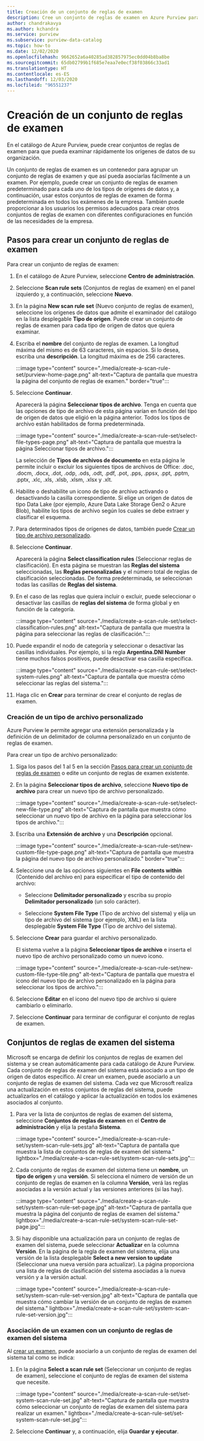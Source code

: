 ```yaml
---
title: Creación de un conjunto de reglas de examen
description: Cree un conjunto de reglas de examen en Azure Purview para examinar rápidamente los orígenes de datos de su organización.
author: chandrakavya
ms.author: kchandra
ms.service: purview
ms.subservice: purview-data-catalog
ms.topic: how-to
ms.date: 12/02/2020
ms.openlocfilehash: 9662652a6a40285ad382857975ec0dd04b8ba8be
ms.sourcegitcommit: 65db02799b1f685e7eaa7e0ecf38f03866c33ad1
ms.translationtype: HT
ms.contentlocale: es-ES
ms.lasthandoff: 12/03/2020
ms.locfileid: "96551237"
---
```

# <a name="create-a-scan-rule-set"></a>Creación de un conjunto de reglas de examen

En el catálogo de Azure Purview, puede crear conjuntos de reglas de examen para que pueda examinar rápidamente los orígenes de datos de su organización.

Un conjunto de reglas de examen es un contenedor para agrupar un conjunto de reglas de examen y que así pueda asociarlas fácilmente a un examen. Por ejemplo, puede crear un conjunto de reglas de examen predeterminado para cada uno de los tipos de orígenes de datos y, a continuación, usar estos conjuntos de reglas de examen de forma predeterminada en todos los exámenes de la empresa. También puede proporcionar a los usuarios los permisos adecuados para crear otros conjuntos de reglas de examen con diferentes configuraciones en función de las necesidades de la empresa.

## <a name="steps-to-create-a-scan-rule-set"></a>Pasos para crear un conjunto de reglas de examen

Para crear un conjunto de reglas de examen:

1. En el catálogo de Azure Purview, seleccione **Centro de administración**.

1. Seleccione **Scan rule sets** (Conjuntos de reglas de examen) en el panel izquierdo y, a continuación, seleccione **Nuevo**.

1. En la página **New scan rule set** (Nuevo conjunto de reglas de examen), seleccione los orígenes de datos que admite el examinador del catálogo en la lista desplegable **Tipo de origen**. Puede crear un conjunto de reglas de examen para cada tipo de origen de datos que quiera examinar.

1. Escriba el **nombre** del conjunto de reglas de examen. La longitud máxima del mismo es de 63 caracteres, sin espacios. Si lo desea, escriba una **descripción**. La longitud máxima es de 256 caracteres.

   :::image type="content" source="./media/create-a-scan-rule-set/purview-home-page.png" alt-text="Captura de pantalla que muestra la página del conjunto de reglas de examen." border="true":::

1. Seleccione **Continuar**.

   Aparecerá la página **Seleccionar tipos de archivo**. Tenga en cuenta que las opciones de tipo de archivo de esta página varían en función del tipo de origen de datos que eligió en la página anterior. Todos los tipos de archivo están habilitados de forma predeterminada.

      :::image type="content" source="./media/create-a-scan-rule-set/select-file-types-page.png" alt-text="Captura de pantalla que muestra la página Seleccionar tipos de archivo.":::

   La selección de **Tipos de archivos de documento** en esta página le permite incluir o excluir los siguientes tipos de archivos de Office: .doc, .docm, .docx, .dot, .odp, .ods, .odt, .pdf, .pot, .pps, .ppsx, .ppt, .pptm, .pptx, .xlc, .xls, .xlsb, .xlsm, .xlsx y .xlt.

1. Habilite o deshabilite un icono de tipo de archivo activando o desactivando la casilla correspondiente. Si elige un origen de datos de tipo Data Lake (por ejemplo, Azure Data Lake Storage Gen2 o Azure Blob), habilite los tipos de archivo según los cuales se debe extraer y clasificar el esquema.

1. Para determinados tipos de orígenes de datos, también puede [Crear un tipo de archivo personalizado](#create-a-custom-file-type).

1. Seleccione **Continuar**.

   Aparecerá la página **Select classification rules** (Seleccionar reglas de clasificación). En esta página se muestran las **Reglas del sistema** seleccionadas, las **Reglas personalizadas** y el número total de reglas de clasificación seleccionadas. De forma predeterminada, se seleccionan todas las casillas de **Reglas del sistema**.

1. En el caso de las reglas que quiera incluir o excluir, puede seleccionar o desactivar las casillas de **reglas del sistema** de forma global y en función de la categoría.

   :::image type="content" source="./media/create-a-scan-rule-set/select-classification-rules.png" alt-text="Captura de pantalla que muestra la página para seleccionar las reglas de clasificación.":::

1. Puede expandir el nodo de categoría y seleccionar o desactivar las casillas individuales. Por ejemplo, si la regla **Argentina.DNI Number** tiene muchos falsos positivos, puede desactivar esa casilla específica.

   :::image type="content" source="./media/create-a-scan-rule-set/select-system-rules.png" alt-text="Captura de pantalla que muestra cómo seleccionar las reglas del sistema.":::

1. Haga clic en **Crear** para terminar de crear el conjunto de reglas de examen.

### <a name="create-a-custom-file-type"></a>Creación de un tipo de archivo personalizado

Azure Purview le permite agregar una extensión personalizada y la definición de un delimitador de columna personalizado en un conjunto de reglas de examen.

Para crear un tipo de archivo personalizado:

1. Siga los pasos del 1 al 5 en la sección [Pasos para crear un conjunto de reglas de examen](#steps-to-create-a-scan-rule-set) o edite un conjunto de reglas de examen existente.

1. En la página **Seleccionar tipos de archivo**, seleccione **Nuevo tipo de archivo** para crear un nuevo tipo de archivo personalizado.

   :::image type="content" source="./media/create-a-scan-rule-set/select-new-file-type.png" alt-text="Captura de pantalla que muestra cómo seleccionar un nuevo tipo de archivo en la página para seleccionar los tipos de archivo.":::

1. Escriba una **Extensión de archivo** y una **Descripción** opcional.

   :::image type="content" source="./media/create-a-scan-rule-set/new-custom-file-type-page.png" alt-text="Captura de pantalla que muestra la página del nuevo tipo de archivo personalizado." border="true":::

1. Seleccione una de las opciones siguientes en **File contents within** (Contenido del archivo en) para especificar el tipo de contenido del archivo:

   - Seleccione **Delimitador personalizado** y escriba su propio **Delimitador personalizado** (un solo carácter).

   - Seleccione **System File Type** (Tipo de archivo del sistema) y elija un tipo de archivo del sistema (por ejemplo, XML) en la lista desplegable **System File Type** (Tipo de archivo del sistema).

1. Seleccione **Crear** para guardar el archivo personalizado.

   El sistema vuelve a la página **Seleccionar tipos de archivo** e inserta el nuevo tipo de archivo personalizado como un nuevo icono.

   :::image type="content" source="./media/create-a-scan-rule-set/new-custom-file-type-tile.png" alt-text="Captura de pantalla que muestra el icono del nuevo tipo de archivo personalizado en la página para seleccionar los tipos de archivo.":::

1. Seleccione **Editar** en el icono del nuevo tipo de archivo si quiere cambiarlo o eliminarlo.

1. Seleccione **Continuar** para terminar de configurar el conjunto de reglas de examen.

## <a name="system-scan-rule-sets"></a>Conjuntos de reglas de examen del sistema

Microsoft se encarga de definir los conjuntos de reglas de examen del sistema y se crean automáticamente para cada catálogo de Azure Purview. Cada conjunto de reglas de examen del sistema está asociado a un tipo de origen de datos específico. Al crear un examen, puede asociarlo a un conjunto de reglas de examen del sistema. Cada vez que Microsoft realiza una actualización en estos conjuntos de reglas del sistema, puede actualizarlos en el catálogo y aplicar la actualización en todos los exámenes asociados al conjunto.

1. Para ver la lista de conjuntos de reglas de examen del sistema, seleccione **Conjuntos de reglas de examen** en el **Centro de administración** y elija la pestaña **Sistema**.

   :::image type="content" source="./media/create-a-scan-rule-set/system-scan-rule-sets.jpg" alt-text="Captura de pantalla que muestra la lista de conjuntos de reglas de examen del sistema." lightbox="./media/create-a-scan-rule-set/system-scan-rule-sets.jpg":::

1. Cada conjunto de reglas de examen del sistema tiene un **nombre**, un **tipo de origen** y una **versión**. Si selecciona el número de versión de un conjunto de reglas de examen en la columna **Versión**, verá las reglas asociadas a la versión actual y las versiones anteriores (si las hay).

   :::image type="content" source="./media/create-a-scan-rule-set/system-scan-rule-set-page.jpg" alt-text="Captura de pantalla que muestra la página del conjunto de reglas de examen del sistema." lightbox="./media/create-a-scan-rule-set/system-scan-rule-set-page.jpg":::

1. Si hay disponible una actualización para un conjunto de reglas de examen del sistema, puede seleccionar **Actualizar** en la columna **Versión**. En la página de la regla de examen del sistema, elija una versión de la lista desplegable **Select a new version to update** (Seleccionar una nueva versión para actualizar). La página proporciona una lista de reglas de clasificación del sistema asociadas a la nueva versión y a la versión actual.

   :::image type="content" source="./media/create-a-scan-rule-set/system-scan-rule-set-version.jpg" alt-text="Captura de pantalla que muestra cómo cambiar la versión de un conjunto de reglas de examen del sistema." lightbox="./media/create-a-scan-rule-set/system-scan-rule-set-version.jpg":::

### <a name="associate-a-scan-with-a-system-scan-rule-set"></a>Asociación de un examen con un conjunto de reglas de examen del sistema

Al [crear un examen](tutorial-scan-data.md#scan-data-into-the-catalog), puede asociarlo a un conjunto de reglas de examen del sistema tal como se indica:

1. En la página **Select a scan rule set** (Seleccionar un conjunto de reglas de examen), seleccione el conjunto de reglas de examen del sistema que necesite.

   :::image type="content" source="./media/create-a-scan-rule-set/set-system-scan-rule-set.jpg" alt-text="Captura de pantalla que muestra cómo seleccionar un conjunto de reglas de examen del sistema para realizar un examen." lightbox="./media/create-a-scan-rule-set/set-system-scan-rule-set.jpg":::

1. Seleccione **Continuar** y, a continuación, elija **Guardar y ejecutar**.
